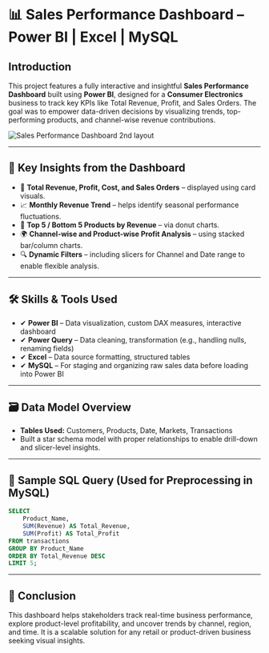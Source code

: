 # 📊 Sales Performance Dashboard – Power BI | Excel | MySQL

## Introduction
This project features a fully interactive and insightful **Sales Performance Dashboard** built using **Power BI**, designed for a **Consumer Electronics** business to track key KPIs like Total Revenue, Profit, and Sales Orders. The goal was to empower data-driven decisions by visualizing trends, top-performing products, and channel-wise revenue contributions.

![Sales Performance Dashboard 2nd layout](https://github.com/user-attachments/assets/8457932c-9796-4672-9366-3d5315e89a8c)

---

## 🚀 Key Insights from the Dashboard

- 📌 **Total Revenue, Profit, Cost, and Sales Orders** – displayed using card visuals.
- 📈 **Monthly Revenue Trend** – helps identify seasonal performance fluctuations.
- 🧩 **Top 5 / Bottom 5 Products by Revenue** – via donut charts.
- 🌍 **Channel-wise and Product-wise Profit Analysis** – using stacked bar/column charts.
- 🔍 **Dynamic Filters** – including slicers for Channel and Date range to enable flexible analysis.

---

## 🛠 Skills & Tools Used

- ✔ **Power BI** – Data visualization, custom DAX measures, interactive dashboard
- ✔ **Power Query** – Data cleaning, transformation (e.g., handling nulls, renaming fields)
- ✔ **Excel** – Data source formatting, structured tables
- ✔ **MySQL** – For staging and organizing raw sales data before loading into Power BI

---

## 🗃 Data Model Overview

- **Tables Used:** Customers, Products, Date, Markets, Transactions
- Built a star schema model with proper relationships to enable drill-down and slicer-level insights.

---

## 🔧 Sample SQL Query (Used for Preprocessing in MySQL)

```sql
SELECT 
    Product_Name, 
    SUM(Revenue) AS Total_Revenue, 
    SUM(Profit) AS Total_Profit
FROM transactions
GROUP BY Product_Name
ORDER BY Total_Revenue DESC
LIMIT 5;
```
---

## 📌 Conclusion
This dashboard helps stakeholders track real-time business performance, explore product-level profitability, and uncover trends by channel, region, and time. It is a scalable solution for any retail or product-driven business seeking visual insights.

